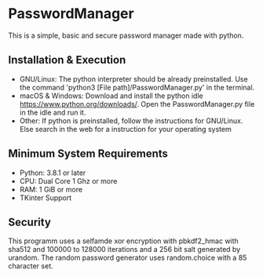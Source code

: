 # PasswordManager
This is a simple, basic and secure password manager made with python.

## Installation & Execution
- GNU/Linux:
  The python interpreter should be already preinstalled. Use the command
  'python3 [File path]/PasswordManager.py' in the terminal.
- macOS & Windows:
  Download and install the python idle <https://www.python.org/downloads/>.
  Open the PasswordManager.py file in the idle and run it.
- Other:
  If python is preinstalled, follow the instructions for GNU/Linux. Else
  search in the web for a instruction for your operating system
  
## Minimum System Requirements
- Python: 3.8.1 or later
- CPU: Dual Core 1 Ghz or more
- RAM: 1 GiB or more
- TKinter Support

## Security
This programm uses a selfamde xor encryption with pbkdf2_hmac with sha512
and 100000 to 128000 iterations and a 256 bit salt generated by urandom.
The random password generator uses random.choice with a 85 character set.
